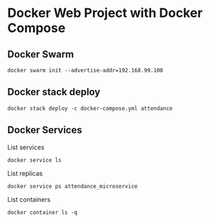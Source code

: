 # Docker Web Project with Docker Compose

## Docker Swarm
```
docker swarm init --advertise-addr=192.168.99.100
```

## Docker stack deploy
```
docker stack deploy -c docker-compose.yml attendance
```

## Docker Services
List services
```
docker service ls
```
List replicas
```
docker service ps attendance_microservice
```
List containers
```
docker container ls -q
```
